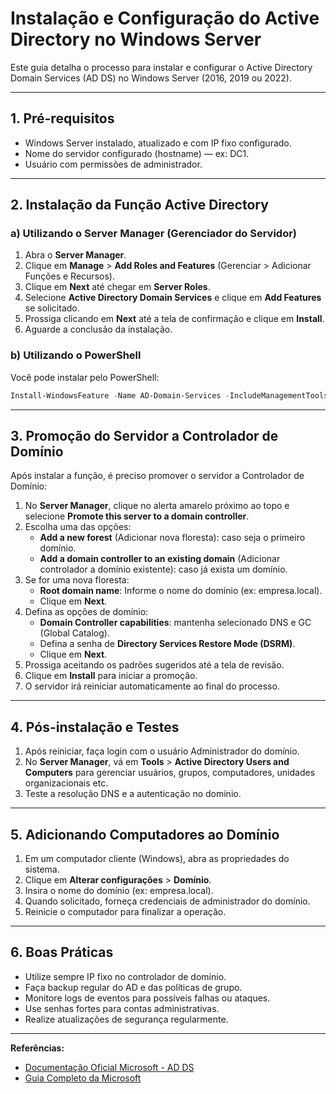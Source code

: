 # Instalação e Configuração do Active Directory no Windows Server

Este guia detalha o processo para instalar e configurar o Active Directory Domain Services (AD DS) no Windows Server (2016, 2019 ou 2022).

---

## 1. Pré-requisitos

- Windows Server instalado, atualizado e com IP fixo configurado.
- Nome do servidor configurado (hostname) — ex: DC1.
- Usuário com permissões de administrador.

---

## 2. Instalação da Função Active Directory

### a) Utilizando o Server Manager (Gerenciador do Servidor)

1. Abra o **Server Manager**.
2. Clique em **Manage** > **Add Roles and Features** (Gerenciar > Adicionar Funções e Recursos).
3. Clique em **Next** até chegar em **Server Roles**.
4. Selecione **Active Directory Domain Services** e clique em **Add Features** se solicitado.
5. Prossiga clicando em **Next** até a tela de confirmação e clique em **Install**.
6. Aguarde a conclusão da instalação.

### b) Utilizando o PowerShell

Você pode instalar pelo PowerShell:

```powershell
Install-WindowsFeature -Name AD-Domain-Services -IncludeManagementTools
```

---

## 3. Promoção do Servidor a Controlador de Domínio

Após instalar a função, é preciso promover o servidor a Controlador de Domínio:

1. No **Server Manager**, clique no alerta amarelo próximo ao topo e selecione **Promote this server to a domain controller**.
2. Escolha uma das opções:
   - **Add a new forest** (Adicionar nova floresta): caso seja o primeiro domínio.
   - **Add a domain controller to an existing domain** (Adicionar controlador a domínio existente): caso já exista um domínio.
3. Se for uma nova floresta:
   - **Root domain name**: Informe o nome do domínio (ex: empresa.local).
   - Clique em **Next**.
4. Defina as opções de domínio:
   - **Domain Controller capabilities**: mantenha selecionado DNS e GC (Global Catalog).
   - Defina a senha de **Directory Services Restore Mode (DSRM)**.
   - Clique em **Next**.
5. Prossiga aceitando os padrões sugeridos até a tela de revisão.
6. Clique em **Install** para iniciar a promoção.
7. O servidor irá reiniciar automaticamente ao final do processo.

---

## 4. Pós-instalação e Testes

1. Após reiniciar, faça login com o usuário Administrador do domínio.
2. No **Server Manager**, vá em **Tools** > **Active Directory Users and Computers** para gerenciar usuários, grupos, computadores, unidades organizacionais etc.
3. Teste a resolução DNS e a autenticação no domínio.

---

## 5. Adicionando Computadores ao Domínio

1. Em um computador cliente (Windows), abra as propriedades do sistema.
2. Clique em **Alterar configurações** > **Domínio**.
3. Insira o nome do domínio (ex: empresa.local).
4. Quando solicitado, forneça credenciais de administrador do domínio.
5. Reinicie o computador para finalizar a operação.

---

## 6. Boas Práticas

- Utilize sempre IP fixo no controlador de domínio.
- Faça backup regular do AD e das políticas de grupo.
- Monitore logs de eventos para possíveis falhas ou ataques.
- Use senhas fortes para contas administrativas.
- Realize atualizações de segurança regularmente.

---

**Referências:**
- [Documentação Oficial Microsoft - AD DS](https://learn.microsoft.com/pt-br/windows-server/identity/ad-ds/deploy/install-active-directory-domain-services--level-100-)
- [Guia Completo da Microsoft](https://learn.microsoft.com/pt-br/windows-server/identity/ad-ds/get-started/windows-server-2016-forest-and-domain-functional-levels)